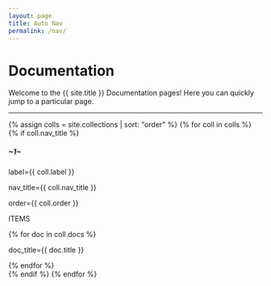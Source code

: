 ```yaml
---
layout: page
title: Auto Nav
permalink: /nav/
---
```


# Documentation

Welcome to the {{ site.title }} Documentation pages! Here you can quickly jump to a 
particular page.

<div class="section-index">
    <hr class="panel-line">
    {% assign colls = site.collections | sort: "order" %}
    {% for coll in colls %} 
      {% if coll.nav_title %}       
        <div class="entry">
         <h5>~1~</h5>
         <p>label={{ coll.label }}</p>
         <p>nav_title={{ coll.nav_title }}</p>
         <p>order={{ coll.order }}</p>
         <div> 
         <p>ITEMS </p>
         {%  for doc in coll.docs %}
         <p>doc_title={{ doc.title }}</p>
         {%  endfor %}
         </div>
        </div>
      {% endif %}
    {% endfor %}
</div>
